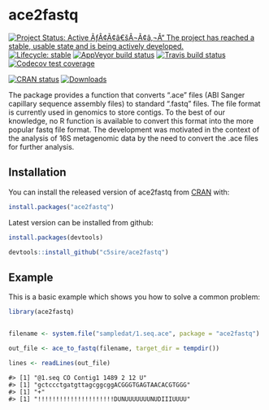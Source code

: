 
<!-- README.md is generated from README.Rmd. Please edit that file -->

# ace2fastq

<!-- badges: start -->

[![Project Status: Active ÃƒÂ¢Ã¢â€šÂ¬Ã¢â‚¬Å“ The project has reached a
stable, usable state and is being actively
developed.](https://www.repostatus.org/badges/latest/active.svg)](https://www.repostatus.org/#active)
[![Lifecycle:
stable](https://img.shields.io/badge/lifecycle-stable-brightgreen.svg)](https://www.tidyverse.org/lifecycle/#stable)
[![AppVeyor build
status](https://ci.appveyor.com/api/projects/status/github/c5sire/ace2fastq?branch=master&svg=true)](https://ci.appveyor.com/project/c5sire/ace2fastq)
[![Travis build
status](https://travis-ci.org/c5sire/ace2fastq.svg?branch=master)](https://travis-ci.org/c5sire/ace2fastq)
[![Codecov test
coverage](https://codecov.io/gh/c5sire/ace2fastq/branch/master/graph/badge.svg)](https://codecov.io/gh/c5sire/ace2fastq?branch=master)

[![CRAN
status](https://www.r-pkg.org/badges/version/ace2fastq)](https://cran.r-project.org/package=ace2fastq)
[![Downloads](https://cranlogs.r-pkg.org/badges/ace2fastq)](https://cran.rstudio.com/web/packages/ace2fastq/index.html)
<!-- badges: end -->

The package provides a function that converts “.ace” files (ABI Sanger
capillary sequence assembly files) to standard “.fastq” files. The file
format is currently used in genomics to store contigs. To the best of
our knowledge, no R function is available to convert this format into
the more popular fastq file format. The development was motivated in the
context of the analysis of 16S metagenomic data by the need to convert
the .ace files for further analysis.

## Installation

You can install the released version of ace2fastq from
[CRAN](https://CRAN.R-project.org) with:

``` r
install.packages("ace2fastq")
```

Latest version can be installed from github:

``` r
install.packages(devtools)

devtools::install_github("c5sire/ace2fastq")
```

## Example

This is a basic example which shows you how to solve a common problem:

``` r
library(ace2fastq)


filename <- system.file("sampledat/1.seq.ace", package = "ace2fastq")

out_file <- ace_to_fastq(filename, target_dir = tempdir())

lines <- readLines(out_file)
```

    #> [1] "@1.seq CO Contig1 1489 2 12 U"
    #> [1] "gctccctgatgttagcggcggACGGGTGAGTAACACGTGGG"
    #> [1] "+"
    #> [1] "!!!!!!!!!!!!!!!!!!!!!DUNUUUUUUUNUDIIIUUUU"
